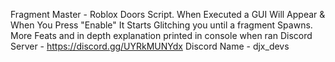 Fragment Master - Roblox Doors Script.  When Executed a GUI Will Appear & When You Press "Enable" It Starts Glitching you until a fragment Spawns. More Feats and in depth explanation printed in console when ran
Discord Server - https://discord.gg/UYRkMUNYdx 
Discord Name - djx_devs
